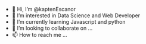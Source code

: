 - 👋 Hi, I’m @kaptenEscanor
- 👀 I’m interested in Data Science and Web Developer
- 🌱 I’m currently learning Javascript and python
- 💞️ I’m looking to collaborate on ...
- 📫 How to reach me ...

<!---
kaptenEscanor/kaptenEscanor is a ✨ special ✨ repository because its `README.md` (this file) appears on your GitHub profile.
You can click the Preview link to take a look at your changes.
--->

